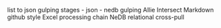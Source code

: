 
list to json gulping
stages - json - nedb gulping
Allie Intersect
Markdown github style
Excel processing chain
NeDB relational cross-pull


